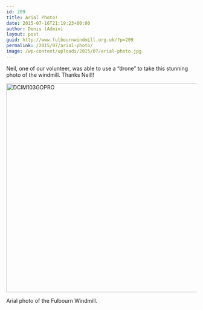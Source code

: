 ```yaml
---
id: 209
title: Arial Photo!
date: 2015-07-16T21:19:23+00:00
author: Denis (Admin)
layout: post
guid: http://www.fulbournwindmill.org.uk/?p=209
permalink: /2015/07/arial-photo/
image: /wp-content/uploads/2015/07/arial-photo.jpg
---
```

Neil, one of our volunteer, was able to use a &#8220;drone&#8221; to take this stunning photo of the windmill. Thanks Neil!!

<div id="attachment_210" style="max-width: 1034px" class="wp-caption alignleft">
  <a href="http://www.fulbournwindmill.org.uk/wp-content/uploads/2015/07/arial-photo.jpg"><img class="size-large wp-image-210" src="http://www.fulbournwindmill.org.uk/wp-content/uploads/2015/07/arial-photo-1024x553.jpg" alt="DCIM103GOPRO" width="1024" height="553" srcset="http://www.fulbournwindmill.org.uk/wp-content/uploads/2015/07/arial-photo-1024x553.jpg 1024w, http://www.fulbournwindmill.org.uk/wp-content/uploads/2015/07/arial-photo-300x162.jpg 300w" sizes="(max-width: 1024px) 100vw, 1024px" /></a>
  
  <p class="wp-caption-text">
    Arial photo of the Fulbourn Windmill.
  </p>
</div>